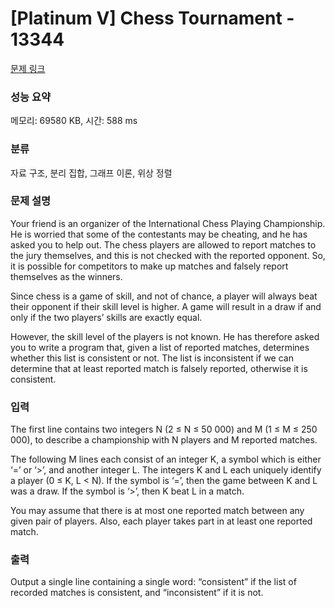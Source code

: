 # [Platinum V] Chess Tournament - 13344 

[문제 링크](https://www.acmicpc.net/problem/13344) 

### 성능 요약

메모리: 69580 KB, 시간: 588 ms

### 분류

자료 구조, 분리 집합, 그래프 이론, 위상 정렬

### 문제 설명

<p>Your friend is an organizer of the International Chess Playing Championship. He is worried that some of the contestants may be cheating, and he has asked you to help out. The chess players are allowed to report matches to the jury themselves, and this is not checked with the reported opponent. So, it is possible for competitors to make up matches and falsely report themselves as the winners.</p>

<p>Since chess is a game of skill, and not of chance, a player will always beat their opponent if their skill level is higher. A game will result in a draw if and only if the two players’ skills are exactly equal.</p>

<p>However, the skill level of the players is not known. He has therefore asked you to write a program that, given a list of reported matches, determines whether this list is consistent or not. The list is inconsistent if we can determine that at least reported match is falsely reported, otherwise it is consistent.</p>

### 입력 

 <p>The first line contains two integers N (2 ≤ N ≤ 50 000) and M (1 ≤ M ≤ 250 000), to describe a championship with N players and M reported matches.</p>

<p>The following M lines each consist of an integer K, a symbol which is either ‘=’ or ‘>’, and another integer L. The integers K and L each uniquely identify a player (0 ≤ K, L < N). If the symbol is ‘=’, then the game between K and L was a draw. If the symbol is ‘>’, then K beat L in a match.</p>

<p>You may assume that there is at most one reported match between any given pair of players. Also, each player takes part in at least one reported match.</p>

### 출력 

 <p>Output a single line containing a single word: “consistent” if the list of recorded matches is consistent, and “inconsistent” if it is not.</p>

